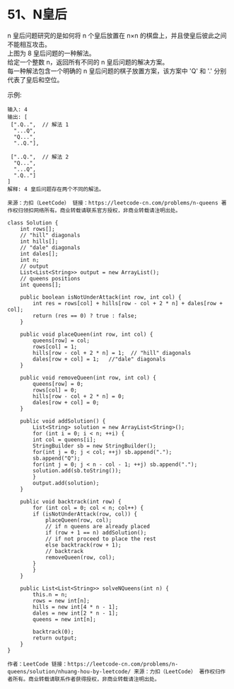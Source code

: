 51、N皇后
===
n 皇后问题研究的是如何将 n 个皇后放置在 n×n 的棋盘上，并且使皇后彼此之间不能相互攻击。<br>
上图为 8 皇后问题的一种解法。<br>
给定一个整数 n，返回所有不同的 n 皇后问题的解决方案。<br>
每一种解法包含一个明确的 n 皇后问题的棋子放置方案，该方案中 'Q' 和 '.' 分别代表了皇后和空位。<br>

示例:<br>
```
输入: 4
输出: [
 [".Q..",  // 解法 1
  "...Q",
  "Q...",
  "..Q."],

 ["..Q.",  // 解法 2
  "Q...",
  "...Q",
  ".Q.."]
]
解释: 4 皇后问题存在两个不同的解法。
```

``
来源：力扣（LeetCode）
链接：https://leetcode-cn.com/problems/n-queens
著作权归领扣网络所有。商业转载请联系官方授权，非商业转载请注明出处。
``

```
class Solution {
    int rows[];
    // "hill" diagonals
    int hills[];
    // "dale" diagonals
    int dales[];
    int n;
    // output
    List<List<String>> output = new ArrayList();
    // queens positions
    int queens[];

    public boolean isNotUnderAttack(int row, int col) {
        int res = rows[col] + hills[row - col + 2 * n] + dales[row + col];
        return (res == 0) ? true : false;
    }

    public void placeQueen(int row, int col) {
        queens[row] = col;
        rows[col] = 1;
        hills[row - col + 2 * n] = 1;  // "hill" diagonals
        dales[row + col] = 1;   //"dale" diagonals
    }

    public void removeQueen(int row, int col) {
        queens[row] = 0;
        rows[col] = 0;
        hills[row - col + 2 * n] = 0;
        dales[row + col] = 0;
    }

    public void addSolution() {
        List<String> solution = new ArrayList<String>();
        for (int i = 0; i < n; ++i) {
        int col = queens[i];
        StringBuilder sb = new StringBuilder();
        for(int j = 0; j < col; ++j) sb.append(".");
        sb.append("Q");
        for(int j = 0; j < n - col - 1; ++j) sb.append(".");
        solution.add(sb.toString());
        }
        output.add(solution);
    }

    public void backtrack(int row) {
        for (int col = 0; col < n; col++) {
        if (isNotUnderAttack(row, col)) {
            placeQueen(row, col);
            // if n queens are already placed
            if (row + 1 == n) addSolution();
            // if not proceed to place the rest
            else backtrack(row + 1);
            // backtrack
            removeQueen(row, col);
        }
        }
    }

    public List<List<String>> solveNQueens(int n) {
        this.n = n;
        rows = new int[n];
        hills = new int[4 * n - 1];
        dales = new int[2 * n - 1];
        queens = new int[n];

        backtrack(0);
        return output;
    }
}
```

``
作者：LeetCode
链接：https://leetcode-cn.com/problems/n-queens/solution/nhuang-hou-by-leetcode/
来源：力扣（LeetCode）
著作权归作者所有。商业转载请联系作者获得授权，非商业转载请注明出处。
``

